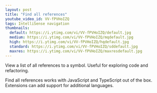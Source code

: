 ```yaml
---
layout: post
title: "Find all references"
youtube_video_id: VV-fPVHoIZQ
tags: IntelliSense navigation
thumbnails:
  default: https://i.ytimg.com/vi/VV-fPVHoIZQ/default.jpg
  medium: https://i.ytimg.com/vi/VV-fPVHoIZQ/mqdefault.jpg
  high: https://i.ytimg.com/vi/VV-fPVHoIZQ/hqdefault.jpg
  standard: https://i.ytimg.com/vi/VV-fPVHoIZQ/sddefault.jpg
  maxres: https://i.ytimg.com/vi/VV-fPVHoIZQ/maxresdefault.jpg
---
```


View a list of all references to a symbol. Useful for exploring code and refactoring.

Find all references works with JavaScript and TypeScript out of the box. Extensions can add support for additional languages.

